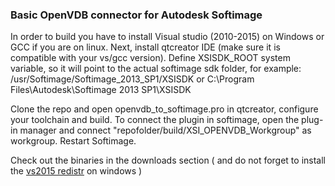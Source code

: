 ### Basic OpenVDB connector for Autodesk Softimage ###

In order to build you have to install Visual studio (2010-2015) on Windows or GCC if you are on linux. 
Next, install qtcreator IDE (make sure it is compatible with your vs/gcc version).
Define XSISDK_ROOT system variable, so it will point to the actual softimage sdk folder, for example: 
/usr/Softimage/Softimage_2013_SP1/XSISDK
or
C:\Program Files\Autodesk\Softimage 2013 SP1\XSISDK

Clone the repo and open openvdb_to_softimage.pro in qtcreator, configure your toolchain and build.
To connect the plugin in softimage, open the plug-in manager and connect "repofolder/build/XSI_OPENVDB_Workgroup" as workgroup.
Restart Softimage.


Check out the binaries in the downloads section ( and do not forget to install the [vs2015 redistr](https://www.microsoft.com/en-us/download/details.aspx?id=48145) on windows )